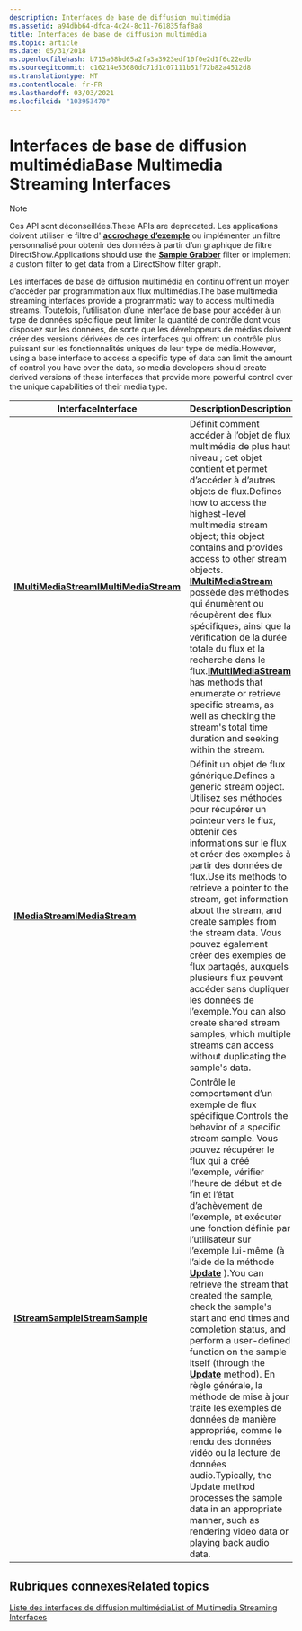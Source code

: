 ```yaml
---
description: Interfaces de base de diffusion multimédia
ms.assetid: a94dbb64-dfca-4c24-8c11-761835faf8a8
title: Interfaces de base de diffusion multimédia
ms.topic: article
ms.date: 05/31/2018
ms.openlocfilehash: b715a68bd65a2fa3a3923edf10f0e2d1f6c22edb
ms.sourcegitcommit: c16214e53680dc71d1c07111b51f72b82a4512d8
ms.translationtype: MT
ms.contentlocale: fr-FR
ms.lasthandoff: 03/03/2021
ms.locfileid: "103953470"
---
```

# <a name="base-multimedia-streaming-interfaces"></a><span data-ttu-id="5865f-103">Interfaces de base de diffusion multimédia</span><span class="sxs-lookup"><span data-stu-id="5865f-103">Base Multimedia Streaming Interfaces</span></span>

> [!Note]  
> <span data-ttu-id="5865f-104">Ces API sont déconseillées.</span><span class="sxs-lookup"><span data-stu-id="5865f-104">These APIs are deprecated.</span></span> <span data-ttu-id="5865f-105">Les applications doivent utiliser le filtre d' [**accrochage d’exemple**](sample-grabber-filter.md) ou implémenter un filtre personnalisé pour obtenir des données à partir d’un graphique de filtre DirectShow.</span><span class="sxs-lookup"><span data-stu-id="5865f-105">Applications should use the [**Sample Grabber**](sample-grabber-filter.md) filter or implement a custom filter to get data from a DirectShow filter graph.</span></span>

 

<span data-ttu-id="5865f-106">Les interfaces de base de diffusion multimédia en continu offrent un moyen d’accéder par programmation aux flux multimédias.</span><span class="sxs-lookup"><span data-stu-id="5865f-106">The base multimedia streaming interfaces provide a programmatic way to access multimedia streams.</span></span> <span data-ttu-id="5865f-107">Toutefois, l’utilisation d’une interface de base pour accéder à un type de données spécifique peut limiter la quantité de contrôle dont vous disposez sur les données, de sorte que les développeurs de médias doivent créer des versions dérivées de ces interfaces qui offrent un contrôle plus puissant sur les fonctionnalités uniques de leur type de média.</span><span class="sxs-lookup"><span data-stu-id="5865f-107">However, using a base interface to access a specific type of data can limit the amount of control you have over the data, so media developers should create derived versions of these interfaces that provide more powerful control over the unique capabilities of their media type.</span></span>



| <span data-ttu-id="5865f-108">Interface</span><span class="sxs-lookup"><span data-stu-id="5865f-108">Interface</span></span>                                      | <span data-ttu-id="5865f-109">Description</span><span class="sxs-lookup"><span data-stu-id="5865f-109">Description</span></span>                                                                                                                                                                                                                                                                                                                                                                                                                           |
|------------------------------------------------|---------------------------------------------------------------------------------------------------------------------------------------------------------------------------------------------------------------------------------------------------------------------------------------------------------------------------------------------------------------------------------------------------------------------------------------|
| [<span data-ttu-id="5865f-110">**IMultiMediaStream**</span><span class="sxs-lookup"><span data-stu-id="5865f-110">**IMultiMediaStream**</span></span>](/previous-versions/windows/desktop/api/mmstream/nn-mmstream-imultimediastream) | <span data-ttu-id="5865f-111">Définit comment accéder à l’objet de flux multimédia de plus haut niveau ; cet objet contient et permet d’accéder à d’autres objets de flux.</span><span class="sxs-lookup"><span data-stu-id="5865f-111">Defines how to access the highest-level multimedia stream object; this object contains and provides access to other stream objects.</span></span> <span data-ttu-id="5865f-112">[**IMultiMediaStream**](/previous-versions/windows/desktop/api/mmstream/nn-mmstream-imultimediastream) possède des méthodes qui énumèrent ou récupèrent des flux spécifiques, ainsi que la vérification de la durée totale du flux et la recherche dans le flux.</span><span class="sxs-lookup"><span data-stu-id="5865f-112">[**IMultiMediaStream**](/previous-versions/windows/desktop/api/mmstream/nn-mmstream-imultimediastream) has methods that enumerate or retrieve specific streams, as well as checking the stream's total time duration and seeking within the stream.</span></span>                                                                                                       |
| [<span data-ttu-id="5865f-113">**IMediaStream**</span><span class="sxs-lookup"><span data-stu-id="5865f-113">**IMediaStream**</span></span>](/previous-versions/windows/desktop/api/mmstream/nn-mmstream-imediastream)           | <span data-ttu-id="5865f-114">Définit un objet de flux générique.</span><span class="sxs-lookup"><span data-stu-id="5865f-114">Defines a generic stream object.</span></span> <span data-ttu-id="5865f-115">Utilisez ses méthodes pour récupérer un pointeur vers le flux, obtenir des informations sur le flux et créer des exemples à partir des données de flux.</span><span class="sxs-lookup"><span data-stu-id="5865f-115">Use its methods to retrieve a pointer to the stream, get information about the stream, and create samples from the stream data.</span></span> <span data-ttu-id="5865f-116">Vous pouvez également créer des exemples de flux partagés, auxquels plusieurs flux peuvent accéder sans dupliquer les données de l’exemple.</span><span class="sxs-lookup"><span data-stu-id="5865f-116">You can also create shared stream samples, which multiple streams can access without duplicating the sample's data.</span></span>                                                                                                                                                  |
| [<span data-ttu-id="5865f-117">**IStreamSample**</span><span class="sxs-lookup"><span data-stu-id="5865f-117">**IStreamSample**</span></span>](/previous-versions/windows/desktop/api/mmstream/nn-mmstream-istreamsample)         | <span data-ttu-id="5865f-118">Contrôle le comportement d’un exemple de flux spécifique.</span><span class="sxs-lookup"><span data-stu-id="5865f-118">Controls the behavior of a specific stream sample.</span></span> <span data-ttu-id="5865f-119">Vous pouvez récupérer le flux qui a créé l’exemple, vérifier l’heure de début et de fin et l’état d’achèvement de l’exemple, et exécuter une fonction définie par l’utilisateur sur l’exemple lui-même (à l’aide de la méthode [**Update**](/previous-versions/windows/desktop/api/mmstream/nf-mmstream-istreamsample-update) ).</span><span class="sxs-lookup"><span data-stu-id="5865f-119">You can retrieve the stream that created the sample, check the sample's start and end times and completion status, and perform a user-defined function on the sample itself (through the [**Update**](/previous-versions/windows/desktop/api/mmstream/nf-mmstream-istreamsample-update) method).</span></span> <span data-ttu-id="5865f-120">En règle générale, la méthode de mise à jour traite les exemples de données de manière appropriée, comme le rendu des données vidéo ou la lecture de données audio.</span><span class="sxs-lookup"><span data-stu-id="5865f-120">Typically, the Update method processes the sample data in an appropriate manner, such as rendering video data or playing back audio data.</span></span> |



 

## <a name="related-topics"></a><span data-ttu-id="5865f-121">Rubriques connexes</span><span class="sxs-lookup"><span data-stu-id="5865f-121">Related topics</span></span>

<dl> <dt>

[<span data-ttu-id="5865f-122">Liste des interfaces de diffusion multimédia</span><span class="sxs-lookup"><span data-stu-id="5865f-122">List of Multimedia Streaming Interfaces</span></span>](list-of-multimedia-streaming-interfaces.md)
</dt> </dl>

 

 



